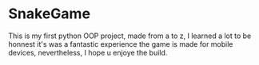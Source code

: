 # SnakeGame

This is my first python OOP project, made from a to z, I learned a lot to be honnest
it's was a fantastic experience the game is made for mobile devices,
nevertheless, I hope u enjoye the build.

